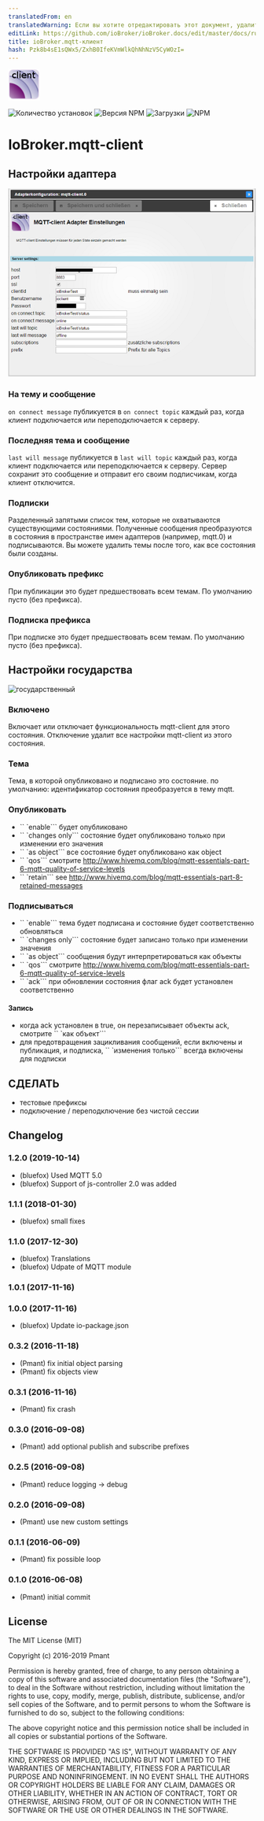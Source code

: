 ```yaml
---
translatedFrom: en
translatedWarning: Если вы хотите отредактировать этот документ, удалите поле «translationFrom», в противном случае этот документ будет снова автоматически переведен
editLink: https://github.com/ioBroker/ioBroker.docs/edit/master/docs/ru/adapterref/iobroker.mqtt-client/README.md
title: ioBroker.mqtt-клиент
hash: Pzk8b4sE1sQWx5/ZxhB0IfeKVmWlkQhNhNzV5CyWOzI=
---
```

![логотип](../../../en/adapterref/iobroker.mqtt-client/admin/mqtt-client.png)

![Количество установок](http://iobroker.live/badges/mqtt-client-stable.svg)
![Версия NPM](http://img.shields.io/npm/v/iobroker.mqtt-client.svg)
![Загрузки](https://img.shields.io/npm/dm/iobroker.mqtt-client.svg)
![NPM](https://nodei.co/npm/iobroker.mqtt-client.png?downloads=true)

# IoBroker.mqtt-client
## Настройки адаптера
![адаптер](../../../en/adapterref/iobroker.mqtt-client/img/settings.png)

### На тему и сообщение
```on connect message``` публикуется в ```on connect topic``` каждый раз, когда клиент подключается или переподключается к серверу.

### Последняя тема и сообщение
```last will message``` публикуется в ```last will topic``` каждый раз, когда клиент подключается или переподключается к серверу.
Сервер сохранит это сообщение и отправит его своим подписчикам, когда клиент отключится.

### Подписки
Разделенный запятыми список тем, которые не охватываются существующими состояниями.
Полученные сообщения преобразуются в состояния в пространстве имен адаптеров (например, mqtt.0) и подписываются.
Вы можете удалить темы после того, как все состояния были созданы.

### Опубликовать префикс
При публикации это будет предшествовать всем темам.
По умолчанию пусто (без префикса).

### Подписка префикса
При подписке это будет предшествовать всем темам.
По умолчанию пусто (без префикса).

## Настройки государства
![государственный](../../../en/adapterref/iobroker.mqtt-client/img/dialog.png)

### Включено
Включает или отключает функциональность mqtt-client для этого состояния.
Отключение удалит все настройки mqtt-client из этого состояния.

### Тема
Тема, в которой опубликовано и подписано это состояние.
по умолчанию: идентификатор состояния преобразуется в тему mqtt.

### Опубликовать
* `` `enable``` будет опубликовано
* `` `changes only``` состояние будет опубликовано только при изменении его значения
* `` `as object``` все состояние будет опубликовано как object
* `` `qos``` смотрите <http://www.hivemq.com/blog/mqtt-essentials-part-6-mqtt-quality-of-service-levels>
* `` `retain``` see <http://www.hivemq.com/blog/mqtt-essentials-part-8-retained-messages>

### Подписываться
* `` `enable``` тема будет подписана и состояние будет соответственно обновляться
* `` `changes only``` состояние будет записано только при изменении значения
* `` `as object``` сообщения будут интерпретироваться как объекты
* `` `qos``` смотрите <http://www.hivemq.com/blog/mqtt-essentials-part-6-mqtt-quality-of-service-levels>
* `` `ack``` при обновлении состояния флаг ack будет установлен соответственно

#### Запись
* когда ack установлен в true, он перезаписывает объекты ack, смотрите `` `как объект```
* для предотвращения зацикливания сообщений, если включены и публикация, и подписка, `` `изменения только``` всегда включены для подписки

## СДЕЛАТЬ
* тестовые префиксы
* подключение / переподключение без чистой сессии

## Changelog
### 1.2.0 (2019-10-14)
* (bluefox) Used MQTT 5.0
* (bluefox) Support of js-controller 2.0 was added

### 1.1.1 (2018-01-30)
* (bluefox) small fixes

### 1.1.0 (2017-12-30)
* (bluefox) Translations
* (bluefox) Udpate of MQTT module

### 1.0.1 (2017-11-16)

### 1.0.0 (2017-11-16)
* (bluefox) Update io-package.json

### 0.3.2 (2016-11-18)
* (Pmant) fix initial object parsing
* (Pmant) fix objects view

### 0.3.1 (2016-11-16)
* (Pmant) fix crash

### 0.3.0 (2016-09-08)
* (Pmant) add optional publish and subscribe prefixes

### 0.2.5 (2016-09-08)
* (Pmant) reduce logging -> debug

### 0.2.0 (2016-09-08)
* (Pmant) use new custom settings

### 0.1.1 (2016-06-09)
* (Pmant) fix possible loop

### 0.1.0 (2016-06-08)
* (Pmant) initial commit

## License
The MIT License (MIT)

Copyright (c) 2016-2019 Pmant

Permission is hereby granted, free of charge, to any person obtaining a copy
of this software and associated documentation files (the "Software"), to deal
in the Software without restriction, including without limitation the rights
to use, copy, modify, merge, publish, distribute, sublicense, and/or sell
copies of the Software, and to permit persons to whom the Software is
furnished to do so, subject to the following conditions:

The above copyright notice and this permission notice shall be included in
all copies or substantial portions of the Software.

THE SOFTWARE IS PROVIDED "AS IS", WITHOUT WARRANTY OF ANY KIND, EXPRESS OR
IMPLIED, INCLUDING BUT NOT LIMITED TO THE WARRANTIES OF MERCHANTABILITY,
FITNESS FOR A PARTICULAR PURPOSE AND NONINFRINGEMENT. IN NO EVENT SHALL THE
AUTHORS OR COPYRIGHT HOLDERS BE LIABLE FOR ANY CLAIM, DAMAGES OR OTHER
LIABILITY, WHETHER IN AN ACTION OF CONTRACT, TORT OR OTHERWISE, ARISING FROM,
OUT OF OR IN CONNECTION WITH THE SOFTWARE OR THE USE OR OTHER DEALINGS IN
THE SOFTWARE.